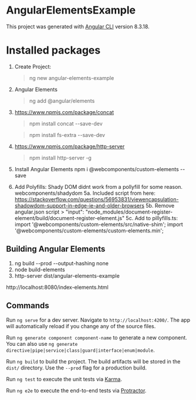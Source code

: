 # AngularElementsExample
This project was generated with [Angular CLI](https://github.com/angular/angular-cli) version 8.3.18.

# Installed packages

1. Create Project:
	> ng new angular-elements-example

2. Angular Elements
	> ng add @angular/elements

3. https://www.npmjs.com/package/concat
	> npm install concat --save-dev

	> npm install fs-extra --save-dev

4. https://www.npmjs.com/package/http-server
	> npm install http-server -g

5. Install Angular Elements
	npm i @webcomponents/custom-elements --save

5. Add Polyfills:
	Shady DOM didnt work from a pollyfill for some reason. webcomponents/shadydom
	5a. Included script from here:
	https://stackoverflow.com/questions/56953831/viewencapsulation-shadowdom-support-in-edge-ie-and-older-browsers
	5b. Remove angular.json script > "input": "node_modules/document-register-element/build/document-register-element.js"
	5c. Add to pillyfills.ts:
		import '@webcomponents/custom-elements/src/native-shim';
		import '@webcomponents/custom-elements/custom-elements.min';


## Building Angular Elements
1. ng build --prod --output-hashing none
2. node build-elements
3. http-server dist/angular-elements-example

http://localhost:8080/index-elements.html
 
## Commands

Run `ng serve` for a dev server. Navigate to `http://localhost:4200/`. The app will automatically reload if you change any of the source files.

Run `ng generate component component-name` to generate a new component. You can also use `ng generate directive|pipe|service|class|guard|interface|enum|module`.

Run `ng build` to build the project. The build artifacts will be stored in the `dist/` directory. Use the `--prod` flag for a production build.

Run `ng test` to execute the unit tests via [Karma](https://karma-runner.github.io).

Run `ng e2e` to execute the end-to-end tests via [Protractor](http://www.protractortest.org/).

